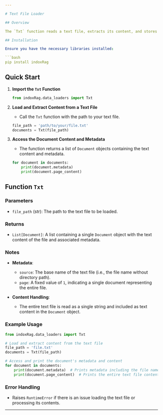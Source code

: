 ```yaml
---

# Text File Loader

## Overview

The `Txt` function reads a text file, extracts its content, and stores it in a `Document` object with relevant metadata.

## Installation

Ensure you have the necessary libraries installed:

```bash
pip install indoxRag
```

## Quick Start

1. **Import the `Txt` Function**

   ```python
   from indoxRag.data_loaders import Txt
   ```

2. **Load and Extract Content from a Text File**

   - Call the `Txt` function with the path to your text file.

   ```python
   file_path = 'path/to/your/file.txt'
   documents = Txt(file_path)
   ```

3. **Access the Document Content and Metadata**

   - The function returns a list of `Document` objects containing the text content and metadata.

   ```python
   for document in documents:
       print(document.metadata)
       print(document.page_content)
   ```

## Function `Txt`

### Parameters

- `file_path` (str): The path to the text file to be loaded.

### Returns

- `List[Document]`: A list containing a single `Document` object with the text content of the file and associated metadata.

### Notes

- **Metadata**:
  - `source`: The base name of the text file (i.e., the file name without directory path).
  - `page`: A fixed value of `1`, indicating a single document representing the entire file.

- **Content Handling**:
  - The entire text file is read as a single string and included as text content in the `Document` object.

### Example Usage

```python
from indoxRag.data_loaders import Txt

# Load and extract content from the text file
file_path = 'file.txt'
documents = Txt(file_path)

# Access and print the document's metadata and content
for document in documents:
    print(document.metadata)  # Prints metadata including the file name
    print(document.page_content)  # Prints the entire text file content
```

### Error Handling

- Raises `RuntimeError` if there is an issue loading the text file or processing its contents.

---
```

